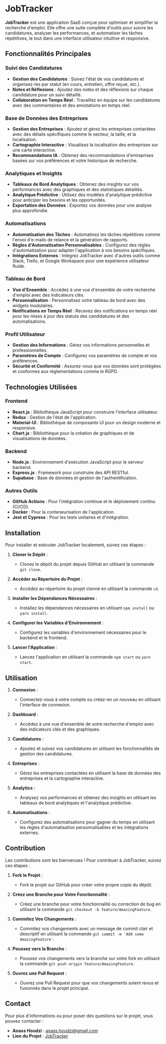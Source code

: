 # JobTracker

**JobTracker** est une application SaaS conçue pour optimiser et simplifier la recherche d'emploi. Elle offre une suite complète d'outils pour suivre les candidatures, analyser les performances, et automatiser les tâches répétitives, le tout dans une interface utilisateur intuitive et responsive.

## Fonctionnalités Principales

### Suivi des Candidatures
- **Gestion des Candidatures** : Suivez l'état de vos candidatures et organisez-les par statut (en cours, entretien, offre reçue, etc.).
- **Notes et Réflexions** : Ajoutez des notes et des réflexions sur chaque candidature pour un suivi détaillé.
- **Collaboration en Temps Réel** : Travaillez en équipe sur les candidatures avec des commentaires et des annotations en temps réel.

### Base de Données des Entreprises
- **Gestion des Entreprises** : Ajoutez et gérez les entreprises contactées avec des détails spécifiques comme le secteur, la taille, et la localisation.
- **Cartographie Interactive** : Visualisez la localisation des entreprises sur une carte interactive.
- **Recommandations IA** : Obtenez des recommandations d'entreprises basées sur vos préférences et votre historique de recherche.

### Analytiques et Insights
- **Tableaux de Bord Analytiques** : Obtenez des insights sur vos performances avec des graphiques et des statistiques détaillés.
- **Analytique Prédictive** : Utilisez des modèles d'analytique prédictive pour anticiper les besoins et les opportunités.
- **Exportation des Données** : Exportez vos données pour une analyse plus approfondie.

### Automatisations
- **Automatisation des Tâches** : Automatisez les tâches répétitives comme l'envoi d'e-mails de relance et la génération de rapports.
- **Règles d'Automatisation Personnalisables** : Configurez des règles d'automatisation pour adapter l'application à vos besoins spécifiques.
- **Intégrations Externes** : Intégrez JobTracker avec d'autres outils comme Slack, Trello, et Google Workspace pour une expérience utilisateur fluide.

### Tableau de Bord
- **Vue d'Ensemble** : Accédez à une vue d'ensemble de votre recherche d'emploi avec des indicateurs clés.
- **Personnalisation** : Personnalisez votre tableau de bord avec des widgets modulaires.
- **Notifications en Temps Réel** : Recevez des notifications en temps réel pour les mises à jour des statuts des candidatures et des automatisations.

### Profil Utilisateur
- **Gestion des Informations** : Gérez vos informations personnelles et professionnelles.
- **Paramètres de Compte** : Configurez vos paramètres de compte et vos préférences.
- **Sécurité et Conformité** : Assurez-vous que vos données sont protégées et conformes aux réglementations comme le RGPD.

## Technologies Utilisées

### Frontend
- **React.js** : Bibliothèque JavaScript pour construire l'interface utilisateur.
- **Redux** : Gestion de l'état de l'application.
- **Material-UI** : Bibliothèque de composants UI pour un design moderne et responsive.
- **Chart.js** : Bibliothèque pour la création de graphiques et de visualisations de données.

### Backend
- **Node.js** : Environnement d'exécution JavaScript pour le serveur backend.
- **Express.js** : Framework pour construire des API RESTful.
- **Supabase** : Base de données et gestion de l'authentification.

### Autres Outils
- **GitHub Actions** : Pour l'intégration continue et le déploiement continu (CI/CD).
- **Docker** : Pour la conteneurisation de l'application.
- **Jest et Cypress** : Pour les tests unitaires et d'intégration.

## Installation

Pour installer et exécuter JobTracker localement, suivez ces étapes :

1. **Cloner le Dépôt** :
   - Clonez le dépôt du projet depuis GitHub en utilisant la commande `git clone`.

2. **Accéder au Répertoire du Projet** :
   - Accédez au répertoire du projet clonné en utilisant la commande `cd`.

3. **Installer les Dépendances Nécessaires** :
   - Installez les dépendances nécessaires en utilisant `npm install` ou `yarn install`.

4. **Configurer les Variables d'Environnement** :
   - Configurez les variables d'environnement nécessaires pour le backend et le frontend.

5. **Lancer l'Application** :
   - Lancez l'application en utilisant la commande `npm start` ou `yarn start`.

## Utilisation

1. **Connexion** :
   - Connectez-vous à votre compte ou créez-en un nouveau en utilisant l'interface de connexion.

2. **Dashboard** :
   - Accédez à une vue d'ensemble de votre recherche d'emploi avec des indicateurs clés et des graphiques.

3. **Candidatures** :
   - Ajoutez et suivez vos candidatures en utilisant les fonctionnalités de gestion des candidatures.

4. **Entreprises** :
   - Gérez les entreprises contactées en utilisant la base de données des entreprises et la cartographie interactive.

5. **Analytics** :
   - Analysez vos performances et obtenez des insights en utilisant les tableaux de bord analytiques et l'analytique prédictive.

6. **Automatisations** :
   - Configurez des automatisations pour gagner du temps en utilisant les règles d'automatisation personnalisables et les intégrations externes.

## Contribution

Les contributions sont les bienvenues ! Pour contribuer à JobTracker, suivez ces étapes :

1. **Fork le Projet** :
   - Fork le projet sur GitHub pour créer votre propre copie du dépôt.

2. **Créez une Branche pour Votre Fonctionnalité** :
   - Créez une branche pour votre fonctionnalité ou correction de bug en utilisant la commande `git checkout -b feature/AmazingFeature`.

3. **Commitez Vos Changements** :
   - Commitez vos changements avec un message de commit clair et descriptif en utilisant la commande `git commit -m 'Add some AmazingFeature'`.

4. **Poussez vers la Branche** :
   - Poussez vos changements vers la branche sur votre fork en utilisant la commande `git push origin feature/AmazingFeature`.

5. **Ouvrez une Pull Request** :
   - Ouvrez une Pull Request pour que vos changements soient revus et fusionnés dans le projet principal.

## Contact

Pour plus d'informations ou pour poser des questions sur le projet, vous pouvez contacter :

- **Anass Houdzi** : anass.houdzi@gmail.com
- **Lien du Projet** : [JobTracker](https://candidator-pro-assistant.lovable.app/)

